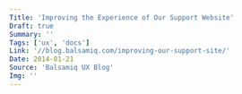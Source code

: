 ```yaml
---
Title: 'Improving the Experience of Our Support Website'
Draft: true
Summary: ''
Tags: ['ux', 'docs']
Link: '//blog.balsamiq.com/improving-our-support-site/'
Date: 2014-01-21
Source: 'Balsamiq UX Blog'
Img: ''
---
```

